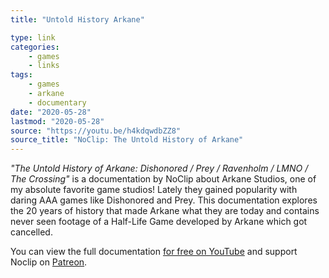 ```yaml
---
title: "Untold History Arkane"

type: link
categories:
    - games
    - links
tags:
    - games
    - arkane
    - documentary
date: "2020-05-28"
lastmod: "2020-05-28"
source: "https://youtu.be/h4kdqwdbZZ8"
source_title: "NoClip: The Untold History of Arkane"
---
```


_"The Untold History of Arkane: Dishonored / Prey / Ravenholm / LMNO / The Crossing"_ is a documentation by NoClip about Arkane Studios, one of my absolute favorite game studios! Lately they gained popularity with daring AAA games like Dishonored and Prey. This documentation explores the 20 years of history that made Arkane what they are today and contains never seen footage of a Half-Life Game developed by Arkane which got cancelled.

You can view the full documentation [for free on YouTube](https://youtu.be/h4kdqwdbZZ8) and support Noclip on [Patreon](https://www.patreon.com/noclip).


